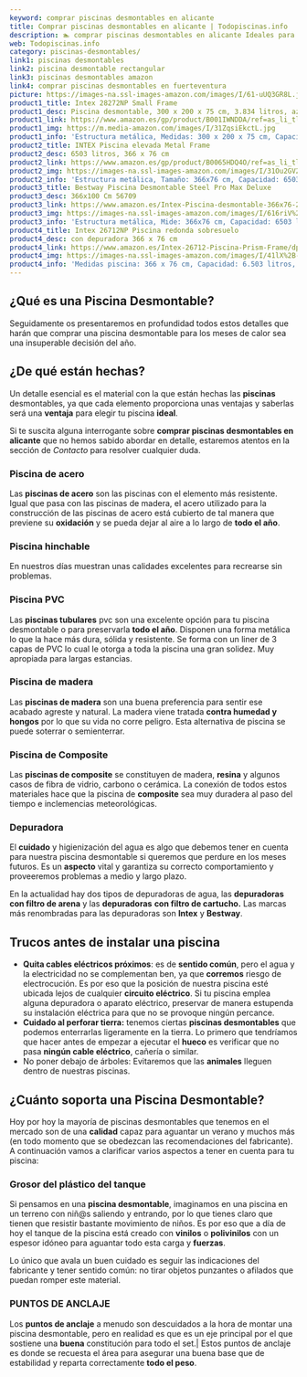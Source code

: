 ```yaml
---
keyword: comprar piscinas desmontables en alicante
title: Comprar piscinas desmontables en alicante | Todopiscinas.info
description: 🏊 comprar piscinas desmontables en alicante Ideales para este verano 2021. Aquí puedes comprar comprar piscinas desmontables en alicante y comparar con otras similares. No dejes escapar comprar piscinas desmontables en alicante a un precio realmente tentador.
web: Todopiscinas.info
category: piscinas-desmontables/
link1: piscinas desmontables
link2: piscina desmontable rectangular
link3: piscinas desmontables amazon
link4: comprar piscinas desmontables en fuerteventura
picture: https://images-na.ssl-images-amazon.com/images/I/61-uUQ3GR8L.jpg
product1_title: Intex 28272NP Small Frame
product1_desc: Piscina desmontable, 300 x 200 x 75 cm, 3.834 litros, azul
product1_link: https://www.amazon.es/gp/product/B001IWNDDA/ref=as_li_tl?ie=UTF8&camp=3638&creative=24630&creativeASIN=B001IWNDDA&linkCode=as2&tag=todopiscinas0e-21&linkId=25b9d647487c889cb6ef56ed63f50ca1
product1_img: https://m.media-amazon.com/images/I/31ZqsiEkctL.jpg
product1_info: 'Estructura metálica, Medidas: 300 x 200 x 75 cm, Capacidad: 3.834 litros, Para 6 personas (+ 6 años), Fácil montaje, Forma rectangular'
product2_title: INTEX Piscina elevada Metal Frame
product2_desc: 6503 litros, 366 x 76 cm
product2_link: https://www.amazon.es/gp/product/B0065HDQ4O/ref=as_li_tl?ie=UTF8&camp=3638&creative=24630&creativeASIN=B0065HDQ4O&linkCode=as2&tag=todopiscinas0e-21&linkId=ed2430e3ba564d3527ee103df33ed7b3
product2_img: https://images-na.ssl-images-amazon.com/images/I/31Ou2GV2SAL.jpg
product2_info: 'Estructura metálica, Tamaño: 366x76 cm, Capacidad: 6503 litros, Forma circular, De 4 a 7 personas (+6 años)'
product3_title: Bestway Piscina Desmontable Steel Pro Max Deluxe
product3_desc: 366x100 Cm 56709
product3_link: https://www.amazon.es/Intex-Piscina-desmontable-366x76-28210NP/dp/B0065HDQ4O?__mk_es_ES=%C3%85M%C3%85%C5%BD%C3%95%C3%91&crid=25UQGV9HG2INI&dchild=1&keywords=piscinas+desmontables&qid=1615854176&sprefix=piscinas+dem%2Caps%2C201&sr=8-5&linkCode=ll1&tag=todopiscinas0e-21&linkId=34f200977c6cbaab1f3f4d9ac0e64755&language=es_ES&ref_=as_li_ss_tl
product3_img: https://images-na.ssl-images-amazon.com/images/I/616riV%2BiY3L.jpg
product3_info: 'Estructura metálica, Mide: 366x76 cm, Capacidad: 6503 litros, De 4 a 7 personas mayores de 6 años, Forma circular, Tecnología Super-Tough'
product4_title: Intex 26712NP Piscina redonda sobresuelo
product4_desc: con depuradora 366 x 76 cm
product4_link: https://www.amazon.es/Intex-26712-Piscina-Prism-Frame/dp/B07FB823GL?__mk_es_ES=%C3%85M%C3%85%C5%BD%C3%95%C3%91&dchild=1&keywords=piscinas+desmontables+con+depuradora&qid=1615936418&sr=8-5&linkCode=ll1&tag=todopiscinas0e-21&linkId=d98699de7830cd471766fa1daa36de34&language=es_ES&ref_=as_li_ss_tl
product4_img: https://images-na.ssl-images-amazon.com/images/I/41lX%2B-YpibL.jpg
product4_info: 'Medidas piscina: 366 x 76 cm, Capacidad: 6.503 litros, Incluye depuradora de cartucha A, Lona resistente triple capa'
---
```


## ¿Qué es una Piscina Desmontable?



Seguidamente os presentaremos en profundidad todos estos detalles que harán que comprar una piscina desmontable para los meses de calor sea una insuperable decisión del año.


## ¿De qué  están hechas?

Un detalle esencial es el material con la que están hechas las **piscinas** desmontables, ya que cada elemento proporciona unas ventajas y saberlas  será una **ventaja** para elegir tu piscina **ideal**.

Si te suscita alguna interrogante sobre **comprar piscinas desmontables en alicante** que no hemos sabido abordar en detalle, estaremos atentos en la sección de _Contacto_ para resolver cualquier duda.


### Piscina de acero

Las **piscinas de acero** son las piscinas con el elemento más resistente. Igual que pasa con las piscinas de madera, el acero utilizado para la construcción de las piscinas de acero está cubierto de tal manera que previene su **oxidación** y se pueda dejar al aire a lo largo de **todo el año**.


### Piscina hinchable

 En nuestros días muestran unas calidades excelentes para recrearse sin problemas.


### Piscina  PVC

Las **piscinas tubulares** pvc son una excelente opción para tu piscina desmontable o para preservarla **todo el año**. Disponen una forma metálica lo que la hace más dura, sólida y resistente. Se forma con un liner de 3 capas de PVC lo cual le otorga a toda la piscina una gran solidez. Muy apropiada para largas estancias.


### Piscina de madera

Las **piscinas de madera** son una buena preferencia para sentir ese acabado agreste y natural. La madera viene tratada **contra humedad y hongos** por lo que su vida no corre peligro. Esta alternativa de piscina se puede soterrar o semienterrar.


### Piscina de Composite

Las **piscinas de composite** se constituyen de madera, **resina** y algunos casos de fibra de vidrio, carbono o cerámica. La conexión de todos estos materiales hace que la piscina de **composite** sea muy duradera al paso del tiempo e inclemencias meteorológicas.


### Depuradora

El **cuidado** y higienización del agua es algo que debemos tener en cuenta para nuestra piscina desmontable si queremos que perdure en los meses futuros. Es un **aspecto** vital y garantiza su correcto comportamiento y proveeremos problemas a medio y largo plazo.

En la actualidad hay dos tipos de depuradoras de agua, las **depuradoras con filtro de arena** y  las **depuradoras** **con filtro de cartucho.** Las marcas más renombradas para las depuradoras son **Intex** y **Bestway**.

<external-banner></external-banner>


<stats-list :link1=link1 :link2=link2 :link3=link3 :link4=link4 :category=category></stats-list>


## Trucos antes de instalar una piscina



*   **Quita cables eléctricos próximos**: es de **sentido común**, pero el agua y la electricidad no se complementan ben, ya que **corremos** riesgo de electrocución. Es por eso que la posición de nuestra piscina esté ubicada lejos de cualquier **circuito eléctrico**. Si tu piscina emplea alguna depuradora o aparato eléctrico, preservar de manera estupenda su instalación eléctrica para que no se provoque ningún percance.
*   **Cuidado al perforar tierra:** tenemos ciertas **piscinas desmontables** que podemos enterrarlas ligeramente en la tierra. Lo primero  que tendríamos que hacer antes de empezar a ejecutar el **hueco** es verificar que no pasa **ningún cable eléctrico**, cañería o similar.
*   No poner debajo de árboles: Evitaremos que las **animales** lleguen dentro de nuestras piscinas.


## ¿Cuánto soporta una Piscina Desmontable?

Hoy por hoy la mayoría de piscinas desmontables que tenemos en el mercado son de una **calidad** capaz para aguantar un verano y muchos más (en todo momento que se obedezcan las recomendaciones del fabricante). A continuación vamos a clarificar varios aspectos a tener en cuenta para tu piscina:


### Grosor del plástico del tanque

Si pensamos en una **piscina desmontable**, imaginamos en una piscina en un terreno con niñ@s saliendo y entrando, por lo que tienes claro que tienen que resistir bastante movimiento de niños. Es por eso que a día de hoy el tanque de la piscina está creado con **vinilos** o **polivinilos** con un espesor idóneo para aguantar todo esta carga y **fuerzas**.

Lo único que avala un	 buen cuidado es seguir las indicaciones del fabricante y tener sentido común: no tirar objetos punzantes o afilados que puedan romper este material.


### PUNTOS DE ANCLAJE

Los **puntos de anclaje** a menudo son descuidados a la hora de montar una piscina desmontable, pero en realidad es que es un eje principal por el que sostiene una **buena** constitución para todo el set.| Estos puntos de anclaje es donde se recuesta el área para asegurar una buena base que de estabilidad y reparta correctamente **todo el peso**.

<brand-panel :title=product1_title :desc=product1_desc :img=product1_img :link=product1_link></brand-panel>